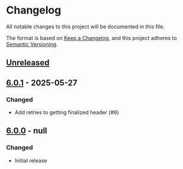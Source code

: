 # Changelog
All notable changes to this project will be documented in this file.

The format is based on [Keep a Changelog](https://keepachangelog.com/en/1.0.0/),
and this project adheres to [Semantic Versioning](https://semver.org/spec/v2.0.0.html).

## [Unreleased]

## [6.0.1] - 2025-05-27
### Changed
- Add retries to getting finalized header (#6)

## [6.0.0] - null
### Changed
- Initial release

[Unreleased]: https://github.com/subquery/subql-solana/compare/node-solana/6.0.1...HEAD
[6.0.1]: https://github.com/subquery/subql-solana/compare/node-solana/6.0.0...node-solana/6.0.1
[6.0.0]: https://github.com/subquery/subql-solana/releases/tag/node-solana/6.0.0
